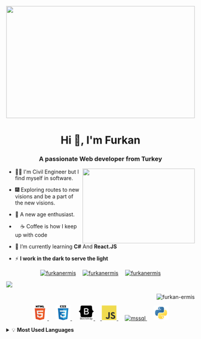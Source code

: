 <img src="https://media.tenor.com/KjVxfRrrncUAAAAd/matrix.gif" width="100%" height="300"></br>


<h1 align="center">Hi 👋, I'm Furkan</h1>
<h3 align="center">A passionate Web developer from Turkey</h3>

<img src="https://i.gifer.com/origin/cc/cc513d544fd047413a323eeda1bb018f.gif" width="300px" height="200" align=right>

-  🐱‍🏍 I'm Civil Engineer but I find myself in software.
  
-  🎆 Exploring routes to new visions and be a part of the new visions.

- 🧐 A new age enthusiast.

-  ☕ Coffee is how I keep up with code

- 🌱 I’m currently learning **C#** And **React.JS**

- ⚡ **I work in the dark to serve the light**


<p align="center">
<a href="furkan.ermis@icloud.com" target="blank"><img align="center" src="https://www.icloud.com/system/icloud.com/2306Hotfix38/tr-tr/ff119d58e6ae0186a61b38cb8f0b8fc1.png" alt="furkanermis" height="30" width="30" /></a>&emsp;
<a href="https://instagram.com/furkanermis" target="blank"><img align="center" src="https://raw.githubusercontent.com/rahuldkjain/github-profile-readme-generator/master/src/images/icons/Social/instagram.svg" alt="furkanermis" height="30" width="30" /></a>&emsp;
<a href="https://tr.linkedin.com/in/furkan-ermis" target="blank"><img align="center" src="https://cdn-icons-png.flaticon.com/512/145/145807.png?w=826&t=st=1675034425~exp=1675035025~hmac=048266b198bab1a5110871d128576c46eaf3fc45b753aadc5cece48766614863" alt="furkanermis" height="30" width="30" /></a>
</p>
<img src="https://raw.githubusercontent.com/andreasbm/readme/master/assets/lines/colored.png">
<p align="right"> <img src="https://komarev.com/ghpvc/?username=furkan-ermis&label=Profile%20views&color=0e75b6&style=flat" alt="furkan-ermis" /> </p>

<p align="center">
<a href="https://www.w3.org/html/" target="_blank" rel="noreferrer"> <img src="https://raw.githubusercontent.com/devicons/devicon/master/icons/html5/html5-original-wordmark.svg" alt="html5" width="40" height="40"/> </a> &emsp;
<a href="https://www.w3schools.com/css/" target="_blank" rel="noreferrer"> <img src="https://raw.githubusercontent.com/devicons/devicon/master/icons/css3/css3-original-wordmark.svg" alt="css3" width="40" height="40"/> </a> &emsp;
 <a href="https://getbootstrap.com" target="_blank" rel="noreferrer"> <img src="https://raw.githubusercontent.com/devicons/devicon/master/icons/bootstrap/bootstrap-plain-wordmark.svg" alt="bootstrap" width="40" height="40"/> </a> &emsp;<a href="https://developer.mozilla.org/en-US/docs/Web/JavaScript" target="_blank" rel="noreferrer"> <img src="https://raw.githubusercontent.com/devicons/devicon/master/icons/javascript/javascript-original.svg" alt="javascript" width="40" height="40"/> </a>&emsp; <a href="https://www.microsoft.com/en-us/sql-server" target="_blank" rel="noreferrer"> <img src="https://adaptivedge.com/wp-content/uploads/2018/10/SQL-Server-Logo-300x300.jpg" alt="mssql" width="40" height="40"/> </a>&emsp; <a href="https://www.python.org" target="_blank" rel="noreferrer"> <img src="https://raw.githubusercontent.com/devicons/devicon/master/icons/python/python-original.svg" alt="python" width="40" height="40"/> </a> </p>
<details> 
  <summary>💡 <strong>Most Used Languages<strong> </summary>
 <br>
<img src="https://media.tenor.com/UTuHlN24PigAAAAd/jim-carrey-chat.gif" width="300px" height="200" align=right>
<p><img align="center" src="https://github-readme-stats.vercel.app/api/top-langs?username=furkan-ermis&show_icons=true&locale=en&layout=compact" alt="furkan-ermis" /></p>
</details>
